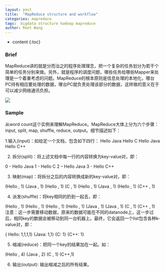 ```yaml
---
layout: post
title:  "MapReduce structure and workflow"
categories: mapreduce
tags:  bigdata structure hadoop mapreduce
author: Root Wang
---
```


* content
{:toc}

### Brief

MapReduce讲的就是分而治之的程序处理理念，把一个复杂的任务划分为若干个简单的任务分别来做。另外，就是程序的调度问题，哪些任务给哪些Mapper来处理是一个着重考虑的问题。MapReduce的根本原则是信息处理的本地化，哪台PC持有相应要处理的数据，哪台PC就负责处理该部分的数据，这样做的意义在于可以减少网络通讯负担。

![](https://github.com/XGWang0/wiki/raw/master/_images/mapreduce_strucutre_workflow_1.jpg)



### Sample

从word count这个实例来理解MapReduce。MapReduce大体上分为六个步骤：input, split, map, shuffle, reduce, output。细节描述如下：

1.输入(input)：如给定一个文档，包含如下四行：
Hello Java
Hello C
Hello Java
Hello C++

2. 拆分(split)：将上述文档中每一行的内容转换为key-value对，即：

0 - Hello Java
1 - Hello C
2 – Hello Java
3 - Hello C++

3. 映射(map)：将拆分之后的内容转换成新的key-value对，即：

(Hello , 1)
(Java , 1)
(Hello , 1)
(C , 1)
(Hello , 1)
(Java , 1)
(Hello , 1)
(C++ , 1)

4. 派发(shuffle)：将key相同的扔到一起去，即：

(Hello , 1)
(Hello , 1)
(Hello , 1)
(Hello , 1)
(Java , 1)
(Java , 1)
(C , 1)
(C++ , 1)
注意：这一步需要移动数据，原来的数据可能在不同的datanode上，这一步过后，相同key的数据会被移动到同一台机器上。最终，它会返回一个list包含各种k-value对，即：

{ Hello: 1,1,1,1}
{Java: 1,1}
{C: 1}
{C++: 1}

5. 缩减(reduce)：把同一个key的结果加在一起。如：

(Hello , 4)
(Java , 2)
(C , 1)
(C++,1)

6. 输出(output): 输出缩减之后的所有结果。

